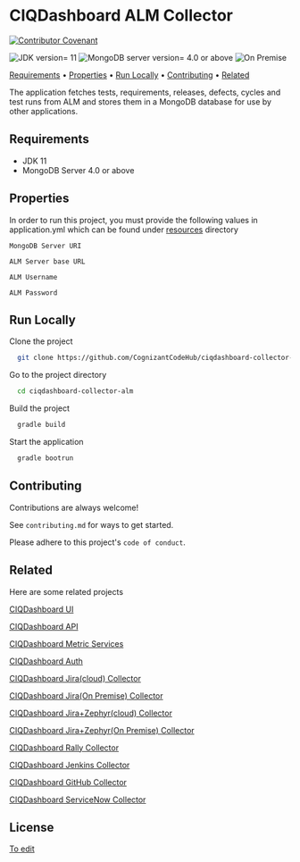 
# CIQDashboard ALM Collector

[![Contributor Covenant](https://img.shields.io/badge/Contributor%20Covenant-2.1-4baaaa.svg?style=flat-square)](CODE_OF_CONDUCT.md)

![JDK version= 11](https://img.shields.io/badge/JDK-11-brightgreen?style=flat-square)
![MongoDB server version= 4.0 or above](https://img.shields.io/badge/MongoDB_Server-4.0_or_above-brightgreen?style=flat-square)
![On Premise](https://img.shields.io/badge/ALM-On_Premise-orange?style=flat-square)

[Requirements](#requirements) • [Properties](#properties) • [Run Locally](#run-locally) • [Contributing](#contributing) • [Related](#related)

The application fetches tests, requirements, releases, defects, cycles and test runs from ALM and stores them in a MongoDB database for use by other applications.

## Requirements

- JDK 11
- MongoDB Server 4.0 or above

## Properties

In order to run this project, you must provide the following values in application.yml which can be found under [resources](src/main/resources) directory

`MongoDB Server URI`

`ALM Server base URL`

`ALM Username`

`ALM Password`

## Run Locally

Clone the project

```bash
  git clone https://github.com/CognizantCodeHub/ciqdashboard-collector-alm.git
```

Go to the project directory

```bash
  cd ciqdashboard-collector-alm
```

Build the project

```bash
  gradle build
```

Start the application

```bash
  gradle bootrun
```

## Contributing

Contributions are always welcome!

See `contributing.md` for ways to get started.

Please adhere to this project's `code of conduct`.

## Related

Here are some related projects

[CIQDashboard UI](https://github.com/CognizantCodeHub/ciqdashboard-ui)

[CIQDashboard API](https://github.com/CognizantCodeHub/ciqdashboard-api)

[CIQDashboard Metric Services](https://github.com/CognizantCodeHub/ciqdashboard-metric-services)

[CIQDashboard Auth](https://github.com/CognizantCodeHub/ciqdashboard-auth)

[CIQDashboard Jira(cloud) Collector](https://github.com/CognizantCodeHub/IPR000025_ciqdashboard-collector-jira-cloud)

[CIQDashboard Jira(On Premise) Collector](https://github.com/CognizantCodeHub/ciqdashboard-collector-jira)

[CIQDashboard Jira+Zephyr(cloud) Collector](https://github.com/CognizantCodeHub/ciqdashboard-collector-jira-zephyr-cloud)

[CIQDashboard Jira+Zephyr(On Premise) Collector](https://github.com/CognizantCodeHub/ciqdashboard-collector-jira-zephyr)

[CIQDashboard Rally Collector](https://github.com/CognizantCodeHub/ciqdashboard-collector-rally)

[CIQDashboard Jenkins Collector](https://github.com/CognizantCodeHub/ciqdashboard-collector-jenkins)

[CIQDashboard GitHub Collector](https://github.com/CognizantCodeHub/ciqdashboard-collector-github)

[CIQDashboard ServiceNow Collector](https://github.com/CognizantCodeHub/IPR000025_ciqdashboard-collector-servicenow)

## License

[To edit](https://choosealicense.com/licenses/)